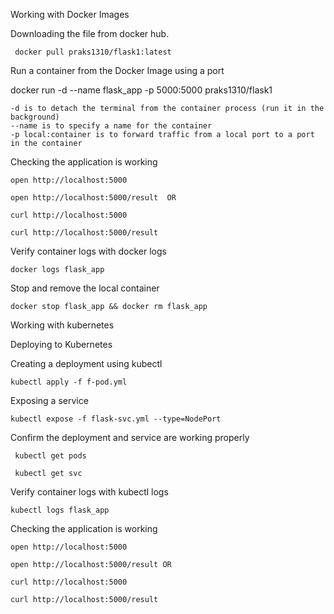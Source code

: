 Working with Docker Images

Downloading the file from docker hub.

     docker pull praks1310/flask1:latest

Run a container from the Docker Image using a port

  docker run -d --name flask_app -p 5000:5000 praks1310/flask1

    -d is to detach the terminal from the container process (run it in the background)
    --name is to specify a name for the container
    -p local:container is to forward traffic from a local port to a port in the container

Checking the application is working

    open http://localhost:5000
  
    open http://localhost:5000/result  OR
  
    curl http://localhost:5000
  
    curl http://localhost:5000/result

Verify container logs with docker logs

    docker logs flask_app

Stop and remove the local container

    docker stop flask_app && docker rm flask_app



Working with kubernetes

Deploying to Kubernetes

Creating a deployment using kubectl

    kubectl apply -f f-pod.yml

Exposing a service

    kubectl expose -f flask-svc.yml --type=NodePort
Confirm the deployment and service are working properly

     kubectl get pods
     
     kubectl get svc

Verify container logs with kubectl logs

    kubectl logs flask_app

Checking the application is working

    open http://localhost:5000
  
    open http://localhost:5000/result OR
  
    curl http://localhost:5000
  
    curl http://localhost:5000/result
